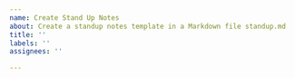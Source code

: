 ```yaml
---
name: Create Stand Up Notes
about: Create a standup notes template in a Markdown file standup.md
title: ''
labels: ''
assignees: ''

---
```



